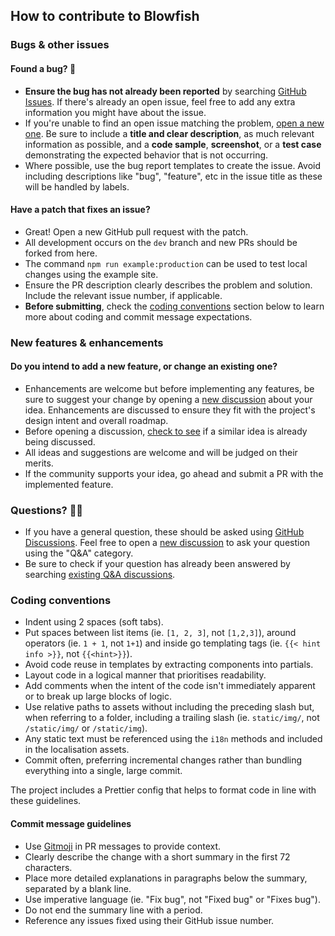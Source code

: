 ## How to contribute to Blowfish

### Bugs & other issues

#### Found a bug? 🐛

- **Ensure the bug has not already been reported** by searching [GitHub Issues](https://github.com/nunocoracao/blowfish/issues). If there's already an open issue, feel free to add any extra information you might have about the issue.
- If you're unable to find an open issue matching the problem, [open a new one](https://github.com/nunocoracao/blowfish/issues/new). Be sure to include a **title and clear description**, as much relevant information as possible, and a **code sample**, **screenshot**, or a **test case** demonstrating the expected behavior that is not occurring.
- Where possible, use the bug report templates to create the issue. Avoid including descriptions like "bug", "feature", etc in the issue title as these will be handled by labels.

#### Have a patch that fixes an issue?

- Great! Open a new GitHub pull request with the patch.
- All development occurs on the `dev` branch and new PRs should be forked from here.
- The command `npm run example:production` can be used to test local changes using the example site.
- Ensure the PR description clearly describes the problem and solution. Include the relevant issue number, if applicable.
- **Before submitting**, check the [coding conventions](#coding-conventions) section below to learn more about coding and commit message expectations.

### New features & enhancements

#### Do you intend to add a new feature, or change an existing one?

- Enhancements are welcome but before implementing any features, be sure to suggest your change by opening a [new discussion](https://github.com/nunocoracao/blowfish/discussions/new) about your idea. Enhancements are discussed to ensure they fit with the project's design intent and overall roadmap.
- Before opening a discussion, [check to see](https://github.com/nunocoracao/blowfish/discussions/categories/ideas) if a similar idea is already being discussed.
- All ideas and suggestions are welcome and will be judged on their merits.
- If the community supports your idea, go ahead and submit a PR with the implemented feature.

### Questions? 🙋‍♀️

- If you have a general question, these should be asked using [GitHub Discussions](https://github.com/nunocoracao/blowfish/discussions). Feel free to open a [new discussion](https://github.com/nunocoracao/blowfish/discussions/new) to ask your question using the "Q&A" category.
- Be sure to check if your question has already been answered by searching [existing Q&A discussions](https://github.com/nunocoracao/blowfish/discussions/categories/q-a).

### Coding conventions

- Indent using 2 spaces (soft tabs).
- Put spaces between list items (ie. `[1, 2, 3]`, not `[1,2,3]`), around operators (ie. `1 + 1`, not `1+1`) and inside go templating tags (ie. `{{< hint info >}}`, not `{{<hint>}}`).
- Avoid code reuse in templates by extracting components into partials.
- Layout code in a logical manner that prioritises readability.
- Add comments when the intent of the code isn't immediately apparent or to break up large blocks of logic.
- Use relative paths to assets without including the preceding slash but, when referring to a folder, including a trailing slash (ie. `static/img/`, not `/static/img/` or `/static/img`).
- Any static text must be referenced using the `i18n` methods and included in the localisation assets.
- Commit often, preferring incremental changes rather than bundling everything into a single, large commit.

The project includes a Prettier config that helps to format code in line with these guidelines.

#### Commit message guidelines

- Use [Gitmoji](https://gitmoji.dev) in PR messages to provide context.
- Clearly describe the change with a short summary in the first 72 characters.
- Place more detailed explanations in paragraphs below the summary, separated by a blank line.
- Use imperative language (ie. "Fix bug", not "Fixed bug" or "Fixes bug").
- Do not end the summary line with a period.
- Reference any issues fixed using their GitHub issue number.
